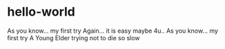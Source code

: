 # hello-world
As you know... my first try
Again... it is easy maybe 4u..
As you know... my first try A Young Elder trying not to die so slow

